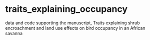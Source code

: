 # traits_explaining_occupancy
data and code supporting the manuscript, Traits explaining shrub encroachment and land use effects on bird occupancy in an African savanna
